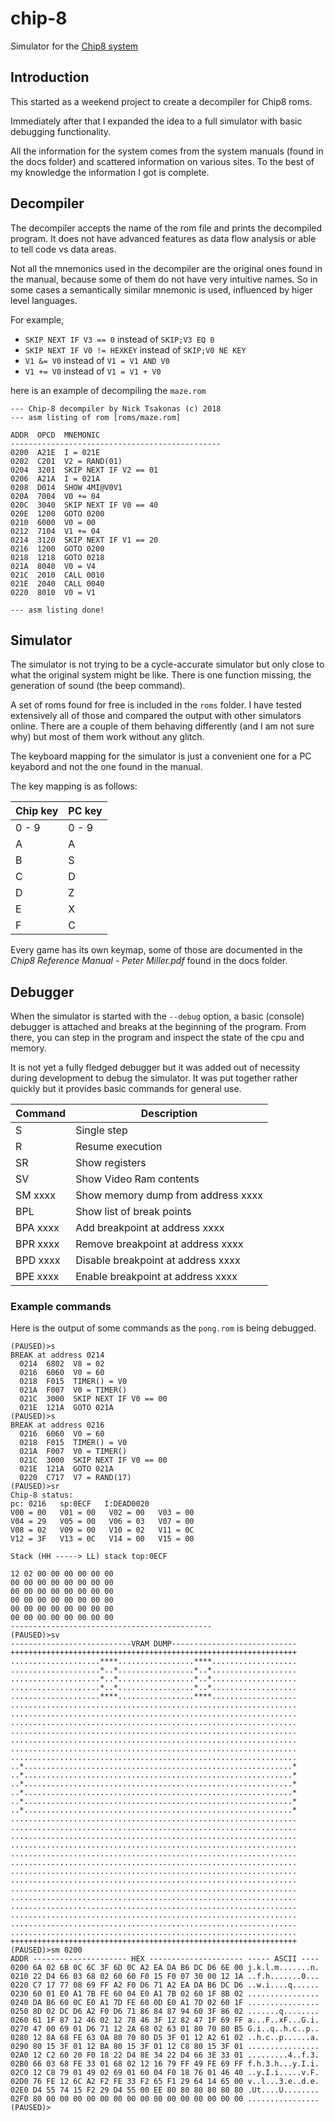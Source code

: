 # chip-8
Simulator for the [Chip8 system](https://en.wikipedia.org/wiki/CHIP-8)

## Introduction
This started as a weekend project to create a decompiler for Chip8 roms. 

Immediately after that I expanded the idea to a full simulator with basic debugging functionality.

All the information for the system comes from the system manuals (found in the docs folder) and scattered information on various sites.
To the best of my knowledge the information I got is complete.

## Decompiler
The decompiler accepts the name of the rom file and prints the decompiled program.
It does not have advanced features as data flow analysis or able to tell code vs data areas.

Not all the mnemonics used in the decompiler are the original ones found in the manual, because some of them do not have very intuitive names. 
So in some cases a semantically similar mnemonic is used, influenced by higer level languages. 

For example, 
- `SKIP NEXT IF V3 == 0` instead of `SKIP;V3 EQ 0`
- `SKIP NEXT IF V0 != HEXKEY` instead of `SKIP;V0 NE KEY`
- `V1 &= V0` instead of `V1 = V1 AND V0`
- `V1 += V0` instead of `V1 = V1 + V0`

here is an example of decompiling the `maze.rom`

```
--- Chip-8 decompiler by Nick Tsakonas (c) 2018
--- asm listing of rom [roms/maze.rom]

ADDR  OPCD  MNEMONIC
-----------------------------------------------
0200  A21E  I = 021E
0202  C201  V2 = RAND(01)
0204  3201  SKIP NEXT IF V2 == 01
0206  A21A  I = 021A
0208  D014  SHOW 4MI@V0V1
020A  7004  V0 += 04
020C  3040  SKIP NEXT IF V0 == 40
020E  1200  GOTO 0200
0210  6000  V0 = 00
0212  7104  V1 += 04
0214  3120  SKIP NEXT IF V1 == 20
0216  1200  GOTO 0200
0218  1218  GOTO 0218
021A  8040  V0 = V4
021C  2010  CALL 0010
021E  2040  CALL 0040
0220  8010  V0 = V1

--- asm listing done!
```


## Simulator
The simulator is not trying to be a cycle-accurate simulator but only close to what the original system might be like.
There is one function missing, the generation of sound (the beep command).

A set of roms found for free is included in the `roms` folder. I have tested extensively all of those and compared the output 
with other simulators online. There are a couple of them behaving differently (and I am not sure why) but most of them work without
any glitch.

The keyboard mapping for the simulator is just a convenient one for a PC keyabord and not the one found in the manual.

The key mapping is as follows:

|Chip key| PC key|
|---|---|
| 0 - 9 | 0 - 9|
| A | A|
| B | S|
| C | D|
| D | Z|
| E | X|
| F | C|


Every game has its own keymap, some of those are documented in the _Chip8 Reference Manual - Peter Miller.pdf_ 
found in the docs folder.

## Debugger

When the simulator is started with the `--debug` option, a basic (console) debugger is attached and breaks at the beginning of the program.
From there, you can step in the program and inspect the state of the cpu and memory.

It is not yet a fully fledged debugger but it was added out of necessity during development to debug the simulator.
It was put together rather quickly but it provides basic commands for general use.

|Command| Description|
|---|---|
| S | Single step|
| R | Resume execution|
| SR | Show registers|
| SV | Show Video Ram contents|
|SM xxxx| Show memory dump from address xxxx|
|BPL|Show list of break points|
|BPA xxxx|Add breakpoint at address xxxx|
|BPR xxxx|Remove breakpoint at address xxxx|
|BPD xxxx|Disable breakpoint at address xxxx|
|BPE xxxx|Enable breakpoint at address xxxx|

### Example commands
Here is the output of some commands as the `pong.rom` is being debugged.

```
(PAUSED)>s
BREAK at address 0214
  0214  6802  V8 = 02
  0216  6060  V0 = 60
  0218  F015  TIMER() = V0
  021A  F007  V0 = TIMER()
  021C  3000  SKIP NEXT IF V0 == 00
  021E  121A  GOTO 021A
(PAUSED)>s
BREAK at address 0216
  0216  6060  V0 = 60
  0218  F015  TIMER() = V0
  021A  F007  V0 = TIMER()
  021C  3000  SKIP NEXT IF V0 == 00
  021E  121A  GOTO 021A
  0220  C717  V7 = RAND(17)
(PAUSED)>sr
Chip-8 status:
pc: 0216   sp:0ECF   I:DEAD0020
V00 = 00   V01 = 00   V02 = 00   V03 = 00
V04 = 29   V05 = 00   V06 = 03   V07 = 00
V08 = 02   V09 = 00   V10 = 02   V11 = 0C
V12 = 3F   V13 = 0C   V14 = 00   V15 = 00

Stack (HH -----> LL) stack top:0ECF

12 02 00 00 00 00 00 00 
00 00 00 00 00 00 00 00 
00 00 00 00 00 00 00 00 
00 00 00 00 00 00 00 00 
00 00 00 00 00 00 00 00 
00 00 00 00 00 00 00 00 
---------------------------------------------
(PAUSED)>sv
---------------------------VRAM DUMP----------------------------
++++++++++++++++++++++++++++++++++++++++++++++++++++++++++++++++
....................****.................****...................
....................*..*.................*..*...................
....................*..*.................*..*...................
....................*..*.................*..*...................
....................****.................****...................
................................................................
................................................................
................................................................
................................................................
................................................................
................................................................
................................................................
..*............................................................*
..*............................................................*
..*............................................................*
..*............................................................*
..*............................................................*
..*............................................................*
................................................................
................................................................
................................................................
................................................................
................................................................
................................................................
................................................................
................................................................
................................................................
................................................................
................................................................
................................................................
................................................................
................................................................
++++++++++++++++++++++++++++++++++++++++++++++++++++++++++++++++
(PAUSED)>sm 0200
ADDR --------------------- HEX --------------------- ----- ASCII ----
0200 6A 02 6B 0C 6C 3F 6D 0C A2 EA DA B6 DC D6 6E 00 j.k.l.m.......n.
0210 22 D4 66 03 68 02 60 60 F0 15 F0 07 30 00 12 1A ..f.h.......0...
0220 C7 17 77 08 69 FF A2 F0 D6 71 A2 EA DA B6 DC D6 ..w.i....q......
0230 60 01 E0 A1 7B FE 60 04 E0 A1 7B 02 60 1F 8B 02 ................
0240 DA B6 60 0C E0 A1 7D FE 60 0D E0 A1 7D 02 60 1F ................
0250 8D 02 DC D6 A2 F0 D6 71 86 84 87 94 60 3F 86 02 .......q........
0260 61 1F 87 12 46 02 12 78 46 3F 12 82 47 1F 69 FF a...F..xF...G.i.
0270 47 00 69 01 D6 71 12 2A 68 02 63 01 80 70 80 B5 G.i..q..h.c..p..
0280 12 8A 68 FE 63 0A 80 70 80 D5 3F 01 12 A2 61 02 ..h.c..p......a.
0290 80 15 3F 01 12 BA 80 15 3F 01 12 C8 80 15 3F 01 ................
02A0 12 C2 60 20 F0 18 22 D4 8E 34 22 D4 66 3E 33 01 .........4..f.3.
02B0 66 03 68 FE 33 01 68 02 12 16 79 FF 49 FE 69 FF f.h.3.h...y.I.i.
02C0 12 C8 79 01 49 02 69 01 60 04 F0 18 76 01 46 40 ..y.I.i.....v.F.
02D0 76 FE 12 6C A2 F2 FE 33 F2 65 F1 29 64 14 65 00 v..l...3.e..d.e.
02E0 D4 55 74 15 F2 29 D4 55 00 EE 80 80 80 80 80 80 .Ut....U........
02F0 80 00 00 00 00 00 00 00 00 00 00 00 00 00 00 00 ................
(PAUSED)>
